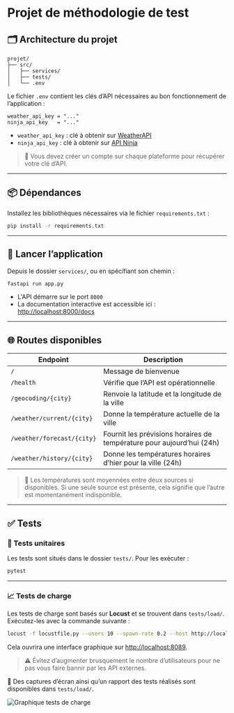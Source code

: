 # Projet de méthodologie de test

## 🗂️ Architecture du projet

```
projet/
├── src/
│   ├── services/
│   ├── tests/
│   └── .env
```

Le fichier `.env` contient les clés d’API nécessaires au bon fonctionnement de l’application :

```
weather_api_key = "..."
ninja_api_key   = "..."
```

- `weather_api_key` : clé à obtenir sur [WeatherAPI](https://www.weatherapi.com)
- `ninja_api_key` : clé à obtenir sur [API Ninja](https://api-ninjas.com)

> 📌 Vous devez créer un compte sur chaque plateforme pour récupérer votre clé d’API.

---

## 📦 Dépendances

Installez les bibliothèques nécessaires via le fichier `requirements.txt` :

```bash
pip install -r requirements.txt
```

---

## 🚀 Lancer l’application

Depuis le dossier `services/`, ou en spécifiant son chemin :

```bash
fastapi run app.py
```

- L'API démarre sur le port `8000`
- La documentation interactive est accessible ici : [http://localhost:8000/docs](http://localhost:8000/docs)

---

## 🌐 Routes disponibles

| Endpoint                         | Description                                                               |
|----------------------------------|---------------------------------------------------------------------------|
| `/`                              | Message de bienvenue                                                      |
| `/health`                        | Vérifie que l’API est opérationnelle                                      |
| `/geocoding/{city}`              | Renvoie la latitude et la longitude de la ville                           |
| `/weather/current/{city}`        | Donne la température actuelle de la ville                                 |
| `/weather/forecast/{city}`       | Fournit les prévisions horaires de température pour aujourd’hui (24h)     |
| `/weather/history/{city}`        | Donne les températures horaires d’hier pour la ville (24h)                |

> 📌 Les températures sont moyennées entre deux sources si disponibles. Si une seule source est présente, cela signifie que l’autre est momentanément indisponible.

---

## ✅ Tests

### 🧪 Tests unitaires

Les tests sont situés dans le dossier `tests/`. Pour les exécuter :

```bash
pytest
```

---

### 📈 Tests de charge

Les tests de charge sont basés sur **Locust** et se trouvent dans `tests/load/`.  
Exécutez-les avec la commande suivante :

```bash
locust -f locustfile.py --users 10 --spawn-rate 0.2 --host http://localhost:8000
```

Cela ouvrira une interface graphique sur [http://localhost:8089](http://localhost:8089).

> ⚠️ Évitez d’augmenter brusquement le nombre d’utilisateurs pour ne pas vous faire bannir par les API externes.

📎 Des captures d’écran ainsi qu’un rapport des tests réalisés sont disponibles dans `tests/load/`.

![Graphique tests de charge](src/tests/load/total_requests_per_second_1750861248.191.png)